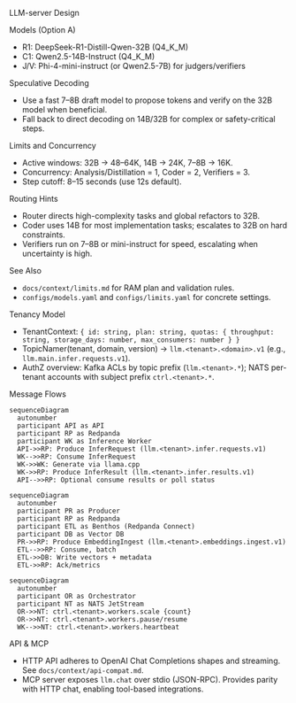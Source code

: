 LLM-server Design

Models (Option A)
- R1: DeepSeek-R1-Distill-Qwen-32B (Q4_K_M)
- C1: Qwen2.5-14B-Instruct (Q4_K_M)
- J/V: Phi-4-mini-instruct (or Qwen2.5-7B) for judgers/verifiers

Speculative Decoding
- Use a fast 7–8B draft model to propose tokens and verify on the 32B model when beneficial.
- Fall back to direct decoding on 14B/32B for complex or safety-critical steps.

Limits and Concurrency
- Active windows: 32B → 48–64K, 14B → 24K, 7–8B → 16K.
- Concurrency: Analysis/Distillation = 1, Coder = 2, Verifiers = 3.
- Step cutoff: 8–15 seconds (use 12s default).

Routing Hints
- Router directs high-complexity tasks and global refactors to 32B.
- Coder uses 14B for most implementation tasks; escalates to 32B on hard constraints.
- Verifiers run on 7–8B or mini-instruct for speed, escalating when uncertainty is high.

See Also
- `docs/context/limits.md` for RAM plan and validation rules.
- `configs/models.yaml` and `configs/limits.yaml` for concrete settings.

Tenancy Model
- TenantContext: `{ id: string, plan: string, quotas: { throughput: string, storage_days: number, max_consumers: number } }`
- TopicNamer(tenant, domain, version) → `llm.<tenant>.<domain>.v1` (e.g., `llm.main.infer.requests.v1`).
- AuthZ overview: Kafka ACLs by topic prefix (`llm.<tenant>.*`); NATS per-tenant accounts with subject prefix `ctrl.<tenant>.*`.

Message Flows
```mermaid
sequenceDiagram
  autonumber
  participant API as API
  participant RP as Redpanda
  participant WK as Inference Worker
  API->>RP: Produce InferRequest (llm.<tenant>.infer.requests.v1)
  WK-->>RP: Consume InferRequest
  WK->>WK: Generate via llama.cpp
  WK->>RP: Produce InferResult (llm.<tenant>.infer.results.v1)
  API-->>RP: Optional consume results or poll status
```

```mermaid
sequenceDiagram
  autonumber
  participant PR as Producer
  participant RP as Redpanda
  participant ETL as Benthos (Redpanda Connect)
  participant DB as Vector DB
  PR->>RP: Produce EmbeddingIngest (llm.<tenant>.embeddings.ingest.v1)
  ETL-->>RP: Consume, batch
  ETL->>DB: Write vectors + metadata
  ETL->>RP: Ack/metrics
```

```mermaid
sequenceDiagram
  autonumber
  participant OR as Orchestrator
  participant NT as NATS JetStream
  OR->>NT: ctrl.<tenant>.workers.scale {count}
  OR->>NT: ctrl.<tenant>.workers.pause/resume
  WK-->>NT: ctrl.<tenant>.workers.heartbeat
```

API & MCP
- HTTP API adheres to OpenAI Chat Completions shapes and streaming. See `docs/context/api-compat.md`.
- MCP server exposes `llm.chat` over stdio (JSON-RPC). Provides parity with HTTP chat, enabling tool-based integrations.
